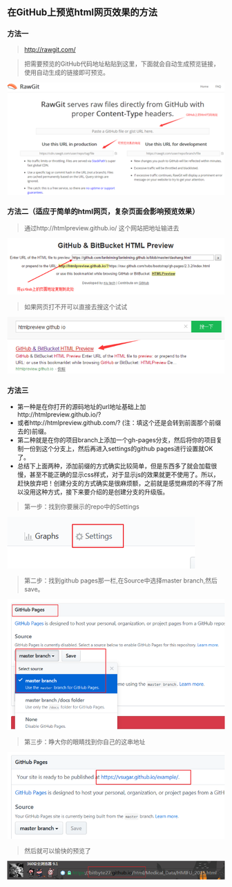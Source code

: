 ## 在GitHub上预览html网页效果的方法

### 方法一

> http://rawgit.com/

> 把需要预览的GitHub代码地址粘贴到这里，下面就会自动生成预览链接，使用自动生成的链接即可预览。

![png](pic/917787-20170226162953788-1141849267.png)

### 方法二（适应于简单的html网页，复杂页面会影响预览效果）

> 通过http://htmlpreview.github.io/ 这个网站把地址输进去

![png](pic/917787-20170226165259163-1156711354.png)

> 如果网页打不开可以直接去搜这个试试

![png](pic/917787-20170227080612282-84410957.png)

### 方法三

* 第一种是在你打开的源码地址的url地址基础上加http://htmlpreview.github.io/?
* 或者http://htmlpreview.github.com/? (注：填这个还是会转到前面那个前缀去的)前缀。
* 第二种就是在你的项目branch上添加一个gh-pages分支，然后将你的项目复制一份到这个分支上，然后再进入settings的github pages进行设置就OK了。
* 总结下上面两种，添加前缀的方式确实比较简单，但是东西多了就会加载很慢，甚至不能正确的显示css样式，对于显示js的效果就更不使用了。所以，赶快放弃吧！创建分支的方式确实是很麻烦额，之前就是感觉麻烦的不得了所以没用这种方式，接下来要介绍的是创建分支的升级版。

> 第一步：找到你要展示的repo中的Settings

![png](pic/yulan01.png)

> 第二步：找到github pages那一栏,在Source中选择master branch,然后save。

![png](pic/yulan02.png)

> 第三步：睁大你的眼睛找到你自己的这串地址

![png](pic/yulan03.png)

> 然后就可以愉快的预览了

![png](pic/html_show.png)
